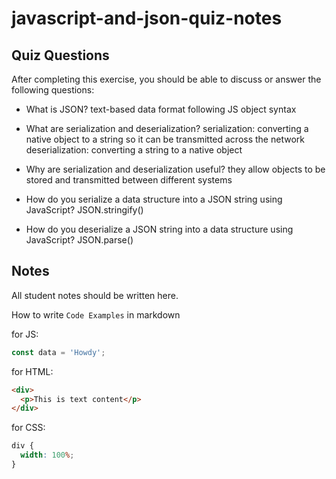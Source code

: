 # javascript-and-json-quiz-notes

## Quiz Questions

After completing this exercise, you should be able to discuss or answer the following questions:

- What is JSON?
  text-based data format following JS object syntax

- What are serialization and deserialization?
  serialization: converting a native object to a string so it can be transmitted across the network
  deserialization: converting a string to a native object

- Why are serialization and deserialization useful?
  they allow objects to be stored and transmitted between different systems

- How do you serialize a data structure into a JSON string using JavaScript?
  JSON.stringify()

- How do you deserialize a JSON string into a data structure using JavaScript?
  JSON.parse()

## Notes

All student notes should be written here.

How to write `Code Examples` in markdown

for JS:

```javascript
const data = 'Howdy';
```

for HTML:

```html
<div>
  <p>This is text content</p>
</div>
```

for CSS:

```css
div {
  width: 100%;
}
```
